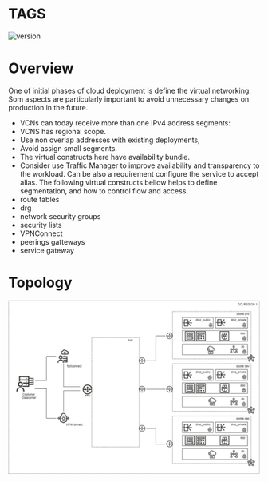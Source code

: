 # TAGS

![version][hoes_virtual_networking]



# Overview
One of initial phases of cloud deployment is define the virtual networking. Som aspects are particularly important to avoid unnecessary changes on production in the future.
* VCNs can today receive more than one IPv4 address segments:
* VCNS has regional scope. 
* Use non overlap addresses with existing deployments,
* Avoid assign small segments.
* The virtual constructs here have availability bundle. 
* Consider use Traffic Manager to improve availability and transparency to the workload. Can be also a requirement configure the service to accept alias.
The following virtual constructs bellow helps to define segmentation, and how to control flow and access.
* route tables
* drg
* network security groups
* security lists
* VPNConnect
* peerings gatteways
* service gateway
# Topology

![oci_network](../../img/oci_network.jpg "OCI Network Topology")


<!-- Markdown link & dfns -->
[hoes_virtual_networking]: https://img.shields.io/badge/hoes_virtual_networking-v1.0-brightgreen